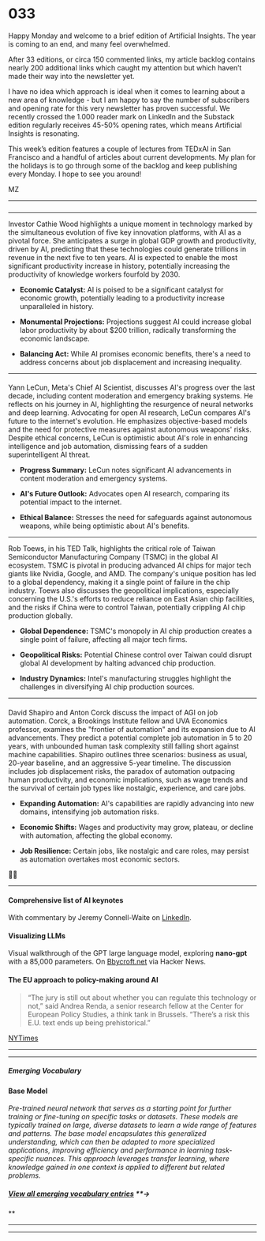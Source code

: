# 033

Happy Monday and welcome to a brief edition of Artificial Insights. The year is coming to an end, and many feel overwhelmed.

After 33 editions, or circa 150 commented links, my article backlog contains nearly 200 additional links which caught my attention but which haven’t made their way into the newsletter yet.

I have no idea which approach is ideal when it comes to learning about a new area of knowledge - but I am happy to say the number of subscribers and opening rate for this very newsletter has proven successful. We recently crossed the 1.000 reader mark on LinkedIn and the Substack edition regularly receives 45-50% opening rates, which means Artificial Insights is resonating.

This week’s edition features a couple of lectures from TEDxAI in San Francisco and a handful of articles about current developments. My plan for the holidays is to go through some of the backlog and keep publishing every Monday. I hope to see you around\!

MZ

* * *

###

* * *

Investor Cathie Wood highlights a unique moment in technology marked by the simultaneous evolution of five key innovation platforms, with AI as a pivotal force. She anticipates a surge in global GDP growth and productivity, driven by AI, predicting that these technologies could generate trillions in revenue in the next five to ten years. AI is expected to enable the most significant productivity increase in history, potentially increasing the productivity of knowledge workers fourfold by 2030.

* **Economic Catalyst:** AI is poised to be a significant catalyst for economic growth, potentially leading to a productivity increase unparalleled in history.

* **Monumental Projections:** Projections suggest AI could increase global labor productivity by about $200 trillion, radically transforming the economic landscape.

* **Balancing Act:** While AI promises economic benefits, there's a need to address concerns about job displacement and increasing inequality.

* * *

####

Yann LeCun, Meta's Chief AI Scientist, discusses AI's progress over the last decade, including content moderation and emergency braking systems. He reflects on his journey in AI, highlighting the resurgence of neural networks and deep learning. Advocating for open AI research, LeCun compares AI's future to the internet's evolution. He emphasizes objective-based models and the need for protective measures against autonomous weapons' risks. Despite ethical concerns, LeCun is optimistic about AI's role in enhancing intelligence and job automation, dismissing fears of a sudden superintelligent AI threat.

* **Progress Summary:** LeCun notes significant AI advancements in content moderation and emergency systems.

* **AI's Future Outlook:** Advocates open AI research, comparing its potential impact to the internet.

* **Ethical Balance:** Stresses the need for safeguards against autonomous weapons, while being optimistic about AI's benefits.

* * *

Rob Toews, in his TED Talk, highlights the critical role of Taiwan Semiconductor Manufacturing Company \(TSMC\) in the global AI ecosystem. TSMC is pivotal in producing advanced AI chips for major tech giants like Nvidia, Google, and AMD. The company's unique position has led to a global dependency, making it a single point of failure in the chip industry. Toews also discusses the geopolitical implications, especially concerning the U.S.'s efforts to reduce reliance on East Asian chip facilities, and the risks if China were to control Taiwan, potentially crippling AI chip production globally.

* **Global Dependence:** TSMC's monopoly in AI chip production creates a single point of failure, affecting all major tech firms.

* **Geopolitical Risks:** Potential Chinese control over Taiwan could disrupt global AI development by halting advanced chip production.

* **Industry Dynamics:** Intel's manufacturing struggles highlight the challenges in diversifying AI chip production sources.

* * *

####

David Shapiro and Anton Corck discuss the impact of AGI on job automation. Corck, a Brookings Institute fellow and UVA Economics professor, examines the "frontier of automation" and its expansion due to AI advancements. They predict a potential complete job automation in 5 to 20 years, with unbounded human task complexity still falling short against machine capabilities. Shapiro outlines three scenarios: business as usual, 20-year baseline, and an aggressive 5-year timeline. The discussion includes job displacement risks, the paradox of automation outpacing human productivity, and economic implications, such as wage trends and the survival of certain job types like nostalgic, experience, and care jobs​​​​.

* **Expanding Automation:** AI's capabilities are rapidly advancing into new domains, intensifying job automation risks.

* **Economic Shifts:** Wages and productivity may grow, plateau, or decline with automation, affecting the global economy.

* **Job Resilience:** Certain jobs, like nostalgic and care roles, may persist as automation overtakes most economic sectors.

🍏🦓

* * *

#### Comprehensive list of AI keynotes

With commentary by Jeremy Connell-Waite on [LinkedIn](https://www.linkedin.com/feed/update/urn:li:activity:7137495932035612672/).

#### Visualizing LLMs

Visual walkthrough of the GPT large language model, exploring **nano-gpt** with a 85,000 parameters. On [Bbycroft.net](https://bbycroft.net/llm) via Hacker News.

#### The EU approach to policy-making around AI

> “The jury is still out about whether you can regulate this technology or not,” said Andrea Renda, a senior research fellow at the Center for European Policy Studies, a think tank in Brussels. “There’s a risk this E.U. text ends up being prehistorical.”

[NYTimes](https://www.nytimes.com/2023/12/06/technology/ai-regulation-policies.html)

* * *

* * *

##### Emerging Vocabulary

#### **Base Model**

_Pre-trained neural network that serves as a starting point for further training or fine-tuning on specific tasks or datasets. These models are typically trained on large, diverse datasets to learn a wide range of features and patterns. The base model encapsulates this generalized understanding, which can then be adapted to more specialized applications, improving efficiency and performance in learning task-specific nuances. This approach leverages transfer learning, where knowledge gained in one context is applied to different but related problems._

##### [View all emerging vocabulary entries](https://newsletter.envisioning.io/p/emerging-vocabulary) **→
**

* * *

* * *